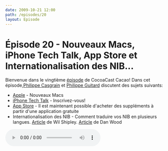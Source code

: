```yaml
---
date: 2009-10-21 12:00
path: /episodes/20
layout: Episode
---
```

# Épisode 20 - Nouveaux Macs, iPhone Tech Talk, App Store et Internationalisation des NIB...
<p>Bienvenue dans le vingtième <a href="https://archive.org/download/cacaocast/cacaocast_20.mp3" title="CocoaCast Cacao Episode 20">épisode</a> de CocoaCast Cacao! Dans cet épisode,<a href="http://www.twitter.com/philippec" title="Philippe Casgrain sur Twitter">Philippe Casgrain</a> et <a href="http://www.twitter.com/philippeguitard" title="Philippe Guitard sur Twitter">Philippe Guitard</a> discutent des sujets suivants:</p>
<ul><li><a href="http://www.apple.com/fr/imac/" title="Apple">Apple</a> - Nouveaux Macs</li>
<li><a href="http://developer.apple.com/events/iphone/techtalks/" title="iPhone Tech Talk">iPhone Tech Talk</a> - Inscrivez-vous!</li>
<li><a href="https://developer.apple.com/iphone/appstore/inapppurchase.html" title="App Store">App Store</a> - Il est maintenant possible d'acheter des suppléments à partir d'une application gratuite</li>
<li>Internationalisation des NIB - Comment traduire vos NIB en plusieurs langues. <a href="http://wilshipley.com/blog/2009/10/pimp-my-code-part-17-lost-in.html" title="Article de Wil Shipley">Article</a> de Wil Shipley. <a href="http://www.gigliwood.com/weblog/Cocoa/A_Great_Need_for_Be.html" title="Article de Dan Wood">Article</a> de Dan Wood</li>
</ul>
<p><audio controls><source src="https://archive.org/download/cacaocast/cacaocast_20.mp3" type="audio/mpeg"><source src="https://archive.org/download/cacaocast/cacaocast_20.mp3" type="audio/mp4">Votre navigateur ne supporte pas l'élément audio / Your browser does not support the audio element.</audio></p>
